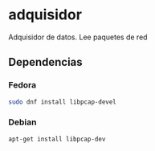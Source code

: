 # adquisidor
Adquisidor de datos. Lee paquetes de red


## Dependencias

### Fedora
  
```sh
sudo dnf install libpcap-devel
```

### Debian
  
```sh
apt-get install libpcap-dev
```
